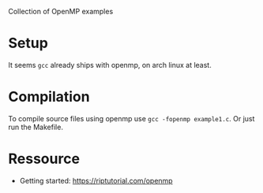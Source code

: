 Collection of OpenMP examples

# Setup
It seems `gcc` already ships with openmp, on arch linux at least.

# Compilation
To compile source files using openmp use
 `gcc -fopenmp example1.c`.
Or just run the Makefile.

# Ressource
- Getting started: <https://riptutorial.com/openmp>

